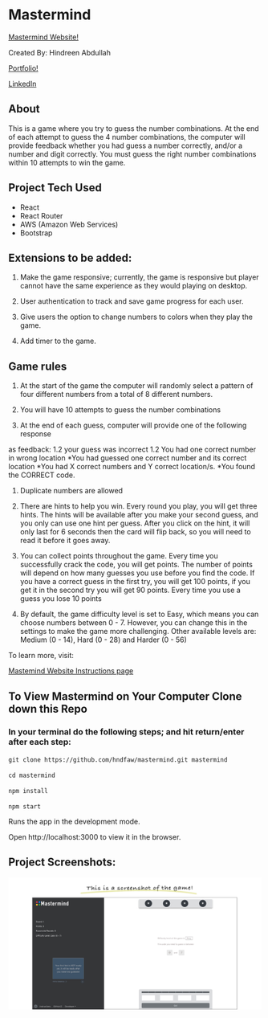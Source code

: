 # Mastermind

[Mastermind Website!](https://master.d3bmjn4idj74od.amplifyapp.com/)


Created By: Hindreen Abdullah

[Portfolio!](https://www.hindreen.net/)

[LinkedIn](https://www.linkedin.com/in/hndfaw/)

## About

This is a game where you try to guess the number combinations. At the end of each attempt to guess the 4 number combinations, the computer will provide feedback whether you had guess a number correctly, and/or a number and digit correctly. You must guess the right number combinations within 10 attempts to win the game.


## Project Tech Used

- React
- React Router
- AWS (Amazon Web Services)
- Bootstrap


## Extensions to be added:

1. Make the game responsive; currently, the game is responsive but player cannot have the same experience as they would playing on desktop.

2. User authentication to track and save game progress for each user.

3. Give users the option to change numbers to colors when they play the game.

4. Add timer to the game.


## Game rules

1. At the start of the game the computer will randomly select a pattern of four different numbers from a total of 8 different numbers.

1. You will have 10 attempts to guess the number combinations

1. At the end of each guess, computer will provide one of the following response

as feedback:
    1.2 your guess was incorrect
    1.2 You had one correct number in wrong location
    *You had guessed one correct number and its correct location
    *You had X correct numbers and Y correct location/s.
    *You found the CORRECT code.

1. Duplicate numbers are allowed
1. There are hints to help you win. Every round you play, you will get three hints. The hints will be available after you make your second guess, and you only can use one hint per guess. After you click on the hint, it will only last for 6 seconds then the card will flip back, so you will need to read it before it goes away.

1. You can collect points throughout the game. Every time you successfully crack the code, you will get points. The number of points will depend on how many guesses you use before you find the code. If you have a correct guess in the first try, you will get 100 points, if you get it in the second try you will get 90 points. Every time you use a guess you lose 10 points

1. By default, the game difficulty level is set to Easy, which means you can choose numbers between 0 - 7. However, you can change this in the settings to make the game more challenging. Other available levels are: Medium (0 - 14), Hard (0 - 28) and Harder (0 - 56)


To learn more, visit:

[Mastemind Website Instructions page](https://master.d3bmjn4idj74od.amplifyapp.com/instructions)


## To View Mastermind on Your Computer Clone down this Repo

###  In your terminal do the following steps; and hit return/enter after each step:

`git clone https://github.com/hndfaw/mastermind.git mastermind`

`cd mastermind`

`npm install`

`npm start`

Runs the app in the development mode.

Open http://localhost:3000 to view it in the browser.


## Project Screenshots:

<img alt="Game Page" src="./src/assets/images/01-main.jpg">
